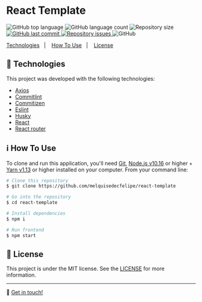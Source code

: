 <h1>
    React Template
    <br>
</h1>

<p>
  <img alt="GitHub top language" src="https://img.shields.io/github/languages/top/melquisedecfelipe/react-template.svg">

  <img alt="GitHub language count" src="https://img.shields.io/github/languages/count/melquisedecfelipe/react-template.svg">

  <img alt="Repository size" src="https://img.shields.io/github/repo-size/melquisedecfelipe/react-template.svg">
  
  <a href="https://github.com/melquisedecfelipe/react-template/commits/master">
    <img alt="GitHub last commit" src="https://img.shields.io/github/last-commit/melquisedecfelipe/react-template.svg">
  </a>

  <a href="https://github.com/melquisedecfelipe/react-template/issues">
    <img alt="Repository issues" src="https://img.shields.io/github/issues/melquisedecfelipe/react-template.svg">
  </a>

  <img alt="GitHub" src="https://img.shields.io/github/license/melquisedecfelipe/react-template.svg">
</p>

<p>
  <a href="#rocket-technologies">Technologies</a>&nbsp;&nbsp;&nbsp;|&nbsp;&nbsp;&nbsp;
  <a href="#information_source-how-to-use">How To Use</a>&nbsp;&nbsp;&nbsp;|&nbsp;&nbsp;&nbsp;
  <a href="#memo-license">License</a>
</p>

## :rocket: Technologies

This project was developed with the following technologies:

- [Axios](https://github.com/axios/axios)
- [Commitlint](https://github.com/conventional-changelog/commitlint)
- [Commitizen](https://github.com/commitizen/cz-cli)
- [Eslint](https://eslint.org/)
- [Husky](https://github.com/typicode/husky)
- [React](https://reactjs.org/)
- [React router](https://reacttraining.com/react-router/)

## :information_source: How To Use

To clone and run this application, you'll need [Git](https://git-scm.com), [Node.js v10.16](https://nodejs.org/) or higher + [Yarn v1.13](https://yarnpkg.com/) or higher installed on your computer. From your command line:

```bash
# Clone this repository
$ git clone https://github.com/melquisedecfelipe/react-template

# Go into the repository
$ cd react-template

# Install dependencies
$ npm i

# Run frontend
$ npm start
```

## :memo: License

This project is under the MIT license. See the [LICENSE](https://github.com/melquisedecfelipe/react-template/blob/master/LICENSE) for more information.

---

:wave: [Get in touch!](https://www.linkedin.com/in/melquisedecfelipe/)
